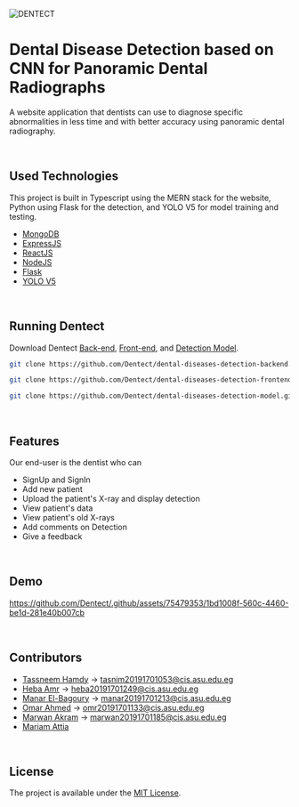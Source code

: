 ![DENTECT](https://github.com/Dentect/.github/assets/75479353/2ccb60b6-2af5-4bdc-8ddb-bec2fdad2754)

# Dental Disease Detection based on CNN for Panoramic Dental Radiographs

A website application that dentists can use to diagnose specific abnormalities in less time and with better accuracy using panoramic dental radiography.

<br/>

## Used Technologies
This project is built in Typescript using the MERN stack for the website, Python using Flask for the detection, and YOLO V5 for model training and testing.
* [MongoDB](https://www.mongodb.com/)
* [ExpressJS](https://www.expresjs.org/)
* [ReactJS](https://react.dev/)
* [NodeJS](https://nodejs.org/)
* [Flask](https://flask.palletsprojects.com/en/2.3.x/)
* [YOLO V5](https://github.com/ultralytics/yolov5)

<br/>

## Running Dentect
Download Dentect [Back-end](https://github.com/Dentect/dental-diseases-detection-backend.git), [Front-end](https://github.com/Dentect/dental-diseases-detection-frontend.git), and [Detection Model](https://github.com/Dentect/dental-diseases-detection-model.git).
``` bash
git clone https://github.com/Dentect/dental-diseases-detection-backend.git
```
``` bash
git clone https://github.com/Dentect/dental-diseases-detection-frontend.git
```
``` bash
git clone https://github.com/Dentect/dental-diseases-detection-model.git
```

<br/>

## Features
Our end-user is the dentist who can

* SignUp and SignIn
* Add new patient
* Upload the patient's X-ray and display detection
* View patient's data
* View patient's old X-rays
* Add comments on Detection
* Give a feedback

<br/>

## Demo
https://github.com/Dentect/.github/assets/75479353/1bd1008f-560c-4460-be1d-281e40b007cb

<br/>

## Contributors
* [Tassneem Hamdy](https://github.com/Tassneem04Hamdy) -> tasnim20191701053@cis.asu.edu.eg
* [Heba Amr](https://github.com/hebaaamr) -> heba20191701249@cis.asu.edu.eg
* [Manar El-Bagoury](https://github.com/manarelbagoury) -> manar20191701213@cis.asu.edu.eg
* [Omar Ahmed](https://github.com/OmarAhmed01) -> omr20191701133@cis.asu.edu.eg
* [Marwan Akram](https://github.com/marwanakram) -> marwan20191701185@cis.asu.edu.eg
* [Mariam Attia](https://github.com/MariamAttia)

<br/>

## License
The project is available under the [MIT License](https://github.com/Dentect/.github/blob/main/LICENSE).
